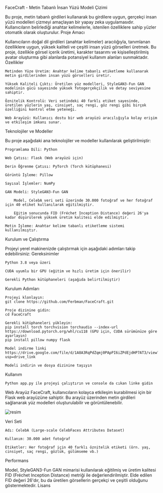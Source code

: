 FaceCraft - Metin Tabanlı İnsan Yüzü Modeli Çizimi

Bu proje, metin tabanlı girdileri kullanarak bu girdilere uygun, gerçekçi insan yüzü modelleri çizmeyi amaçlayan bir yapay zeka uygulamasıdır. Kullanıcıların belirlediği anahtar kelimelerle, istenilen özelliklere sahip yüzler otomatik olarak oluşturulur.
Proje Amacı

Kullanıcıların doğal dil girdileri (anahtar kelimeler) aracılığıyla, tanımlanan özelliklere uygun, yüksek kaliteli ve çeşitli insan yüzü görselleri üretmek. Bu proje, özellikle görsel içerik üretimi, karakter tasarımı ve kişiselleştirilmiş avatar oluşturma gibi alanlarda potansiyel kullanım alanları sunmaktadır.
Özellikler

    Metinden Yüze Üretim: Anahtar kelime tabanlı etiketleme kullanarak metin girdilerinden insan yüzü görselleri üretir.

    Yüksek Kaliteli Çıktı: Üretilen yüz modelleri, StyleGAN3-Fun GAN modelinin gücü sayesinde yüksek fotogerçekçilik ve detay seviyesine sahiptir.

    Öznitelik Kontrolü: Veri setindeki 40 farklı etiket sayesinde, üretilen yüzlerin yaş, cinsiyet, saç rengi, göz rengi gibi birçok özelliğini kontrol etme yeteneği.

    Web Arayüzü: Kullanıcı dostu bir web arayüzü aracılığıyla kolay erişim ve etkileşim imkanı sunar.

Teknolojiler ve Modeller

Bu proje aşağıdaki ana teknolojiler ve modeller kullanılarak geliştirilmiştir:

    Programlama Dili: Python

    Web Çatısı: Flask (Web arayüzü için)

    Derin Öğrenme Çatısı: PyTorch (Torch kütüphanesi)

    Görüntü İşleme: Pillow

    Sayısal İşlemler: NumPy

    GAN Modeli: StyleGAN3-Fun GAN

        Model, CelebA veri seti üzerinde 30.000 fotoğraf ve her fotoğraf için 40 etiket kullanılarak eğitilmiştir.

        Eğitim sonucunda FID (Fréchet Inception Distance) değeri 26'ya kadar düşürülerek yüksek üretim kalitesi elde edilmiştir.

    Metin İşleme: Anahtar kelime tabanlı etiketleme sistemi kullanılmıştır.

Kurulum ve Çalıştırma

Projeyi yerel makinenizde çalıştırmak için aşağıdaki adımları takip edebilirsiniz:
Gereksinimler

    Python 3.8 veya üzeri

    CUDA uyumlu bir GPU (eğitim ve hızlı üretim için önerilir)

    Gerekli Python kütüphaneleri (aşağıda belirtilmiştir)

Kurulum Adımları

    Projeyi klonlayın:
    git clone https://github.com/Ferbman/FaceCraft.git

    Proje dizinine gidin:
    cd FaceCraft

    Gerekli kütüphaneleri yükleyin:
    pip install torch torchvision torchaudio --index-url https://download.pytorch.org/whl/cu118 (GPU için, CUDA sürümünüze göre ayarlayın)
    pip install pillow numpy flask

    Model indirme linki https://drive.google.com/file/d/1A8A3RqPdZqmj0PApPI6iZPdEjdHP7AT3/view?usp=drive_link

    Modeli indirin ve dosya dizinine taşıyın
   


Kullanım

    Python app.py ile projeyi çalıştırın ve console da cıkan linke gidin 
Web Arayüz
FaceCraft, kullanıcıların kolayca etkileşim kurabilmesi için bir Flask web arayüzüne sahiptir. Bu arayüz üzerinden metin girdileri sağlanarak yüz modelleri oluşturulabilir ve görüntülenebilir.

![resim](https://github.com/user-attachments/assets/b72a139a-94c1-42ec-9d5d-2c211de3de2d)


Veri Seti

    Adı: CelebA (Large-scale CelebFaces Attributes Dataset)

    Kullanım: 30.000 adet fotoğraf

    Etiketler: Her fotoğraf için 40 farklı öznitelik etiketi (örn. yaş, cinsiyet, saç rengi, gözlük, gülümseme vb.)

Performans

Model, StyleGAN3-Fun GAN mimarisi kullanılarak eğitilmiş ve üretim kalitesi FID (Fréchet Inception Distance) metriği ile değerlendirilmiştir. Elde edilen FID değeri 26'dır, bu da üretilen görsellerin gerçekçi ve çeşitli olduğunu göstermektedir.
Lisans
